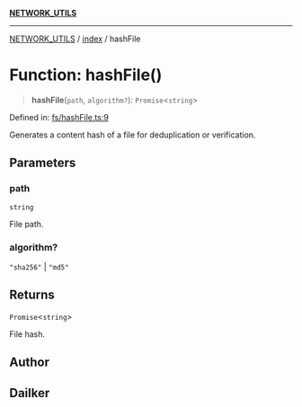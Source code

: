 [**NETWORK_UTILS**](../../README.md)

***

[NETWORK_UTILS](../../README.md) / [index](../README.md) / hashFile

# Function: hashFile()

> **hashFile**(`path`, `algorithm?`): `Promise`\<`string`\>

Defined in: [fs/hashFile.ts:9](https://github.com/dailker/everyutil/blob/7c30ec40bbb398255a9be572db0a537e8bcb9c11/src/fs/hashFile.ts#L9)

Generates a content hash of a file for deduplication or verification.

## Parameters

### path

`string`

File path.

### algorithm?

`"sha256"` | `"md5"`

## Returns

`Promise`\<`string`\>

File hash.

## Author

## Dailker
